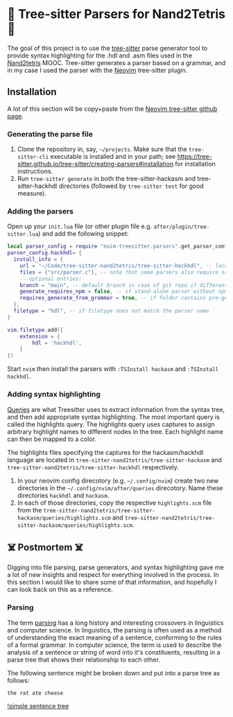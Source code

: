 # 🎄 Tree-sitter Parsers for Nand2Tetris 🎄

The goal of this project is to use the
[tree-sitter](https://github.com/tree-sitter/tree-sitter) parse generator
tool to provide syntax highlighting for the .hdl and .asm files used in the 
[Nand2tetris](https://www.nand2tetris.org/) MOOC.  Tree-sitter generates a 
parser based on a grammar, and in my case I used the parser
with the [Neovim](https://neovim.io/) tree-sitter plugin.

## Installation

A lot of this section will be copy+paste from the [Neovim tree-sitter github page](https://github.com/nvim-treesitter/nvim-treesitter).

### Generating the parse file


1. Clone the repository in, say, `~/projects`. Make sure that the `tree-sitter-cli` executable is installed and in your path; see <https://tree-sitter.github.io/tree-sitter/creating-parsers#installation> for installation instructions.
2. Run `tree-sitter generate` in both the tree-sitter-hackasm and tree-sitter-hackhdl directories (followed by `tree-sitter test` for good measure).

### Adding the parsers

Open up your `init.lua` file (or other plugin file e.g. `after/plugin/tree-sitter.lua`) and add the following snippet:

```lua
local parser_config = require "nvim-treesitter.parsers".get_parser_configs()
parser_config.hackhdl= {
  install_info = {
    url = "~/Code/tree-sitter-nand2tetris/tree-sitter-hackhdl", -- local path or git repo
    files = {"src/parser.c"}, -- note that some parsers also require src/scanner.c or src/scanner.cc
    -- optional entries:
    branch = "main", -- default branch in case of git repo if different from master
    generate_requires_npm = false, -- if stand-alone parser without npm dependencies
    requires_generate_from_grammar = true, -- if folder contains pre-generated src/parser.c
  },
  filetype = "hdl", -- if filetype does not match the parser name
}

vim.filetype.add({
    extension = {
        hdl = 'hackhdl',
    }
})
```

Start `nvim` then install the parsers with `:TSInstall hackasm` and `:TSInstall hackhdl`.

### Adding syntax highlighting

[Queries](https://tree-sitter.github.io/tree-sitter/syntax-highlighting#queries)
are what Treesitter uses to extract information from the syntax tree,
and then add appropriate syntax highlighting. The most important query is called the highlights
query.  The highlights query uses captures to assign arbitrary highlight names to different nodes in the tree.
Each highlight name can then be mapped to a color.

The highlights files specifying the captures for the hackasm/hackhdl language are
located in  `tree-sitter-nand2tetris/tree-sitter-hackasm` and `tree-sitter-nand2tetris/tree-sitter-hackhdl` respectively.

1. In your neovim config direcotory (e.g. `~/.config/nvim`) create two new directories in the `~/.config/nvim/after/queries` direcotory.
Name these directories `hackhdl` and `hackasm`.  
2. In each of those directories, copy the respective `highlights.scm` file from
the `tree-sitter-nand2tetris/tree-sitter-hackasm/queries/highlights.scm` and `tree-sitter-nand2tetris/tree-sitter-hackasm/queries/highlights.scm`.

## ☠️  Postmortem ☠️

Digging into file parsing, parse generators, and syntax highlighting gave me a lot of new insights and respect for everything involved in the process.
In this section I would like to share some of that information, and hopefully I can look back on this as a reference.

### Parsing

The term [parsing](https://en.wikipedia.org/wiki/Parsing) has a long history and interesting crossovers in linguistics and computer science.
In linguistics, the parsing is often used as a method of understanding the exact meaning of a sentence,
conforming to the rules of a formal grammar. In computer science, the term is used to describe the analysis
of a sentence or string of word into it's constituents, resulting in a parse tree that  shows their
relationship to each other.

The following sentence might be broken down and put into a parse tree as follows:

`the rat ate cheese`

[!simple sentence tree](.assets/simple-sentence.png)


